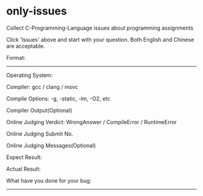 # only-issues
Collect C-Programming-Language issues about programming assignments

Click 'Issues' above and start with your question. Both English and Chinese are acceptable.

Format:

---
Operating System:

Compiler: gcc / clang / msvc

Compile Options: -g, -static, -lm, -O2, etc

Compiler Output(Optional)

Online Judging Verdict: WrongAnswer / CompileError / RuntimeError

Online Judging Submit No.

Online Judging Messages(Optional)

Expect Result:

Actual Result:

What have you done for your bug:

---
